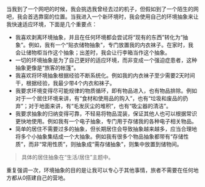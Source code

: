 当我到了一个网吧的时候，我会挑选我曾经去过的机子，但假如到了一个陌生的网吧，我会首选靠窗的位置。当我进入一个新环境时，我会使用自己的环境抽象来让我快速适应环境，下面是几个重要点：

- 我喜欢剥离环境抽象，并且在任何环境都会尝试将“现有的东西”转化为“抽象”。例如，我有一个“贴衣储物抽象”，专门放置我的内衣袜子。在家时，我会让储物柜当作这个抽象；出差时，我会让行李箱当作这个抽象。
- 一切的环境抽象是为了自己更好的适应环境，而非变成一个强迫症患者，这种抽象更像是“旅客的帐篷”。
- 我喜欢将环境抽象根据经验不断系统化。例如我的内衣袜子至少需要2天时间干，根据经验，我最少带4个内衣和袜子。
- 我要求环境变得尽可能规律的物质循环，即有物品进入，也有物品排除。例如对于一个居住环境来讲，有“食材和使用品的购入”，也有“垃圾和废品的扔弃”；对于地面来讲，有“毛发灰尘的堆积”，也有“吸尘器的清洁”。
- 我要求抽象的归纳变得可靠，不轻易将物品混装，保证其他人也可以根据常识更快地使用。例如我有一个电子抽象，专门用于存储我的各种电子相关物品。
- 简单的居住不需要过多的抽象，但长期居住会导致抽象越来越多，应当合理地将多个小抽象集结成一个大抽象。例如我有很多个物品抽象都带有“存储性质”，而非“常用性质”，则抽象成“需存储抽象”，则集中放置到储物间。

> 具体的居住抽象在“生活/居住”主题中。

重复强调一次，环境抽象的目的是让我可以专心于其他事情，旅者不需要在任何地方都从0搭建自己的营地。